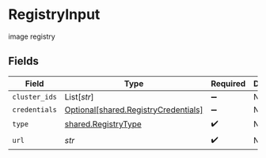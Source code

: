 # RegistryInput

image registry


## Fields

| Field                                                                              | Type                                                                               | Required                                                                           | Description                                                                        |
| ---------------------------------------------------------------------------------- | ---------------------------------------------------------------------------------- | ---------------------------------------------------------------------------------- | ---------------------------------------------------------------------------------- |
| `cluster_ids`                                                                      | List[*str*]                                                                        | :heavy_minus_sign:                                                                 | N/A                                                                                |
| `credentials`                                                                      | [Optional[shared.RegistryCredentials]](../../models/shared/registrycredentials.md) | :heavy_minus_sign:                                                                 | N/A                                                                                |
| `type`                                                                             | [shared.RegistryType](../../models/shared/registrytype.md)                         | :heavy_check_mark:                                                                 | N/A                                                                                |
| `url`                                                                              | *str*                                                                              | :heavy_check_mark:                                                                 | N/A                                                                                |